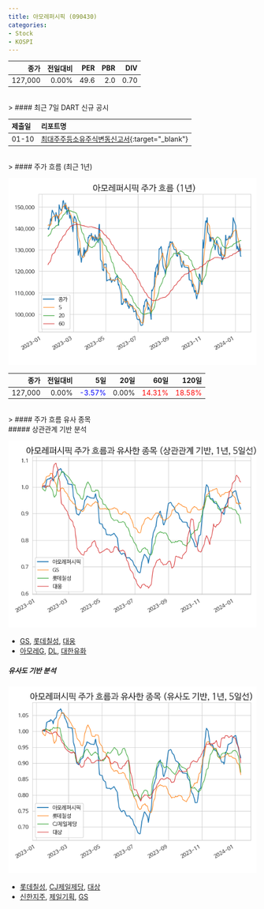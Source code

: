 ```yaml
---
title: 아모레퍼시픽 (090430)
categories:
- Stock
- KOSPI
---
```


|종가|전일대비|PER|PBR|DIV|
|---:|-------:|--:|--:|--:|
|127,000|0.00%|49.6|2.0|0.70|

<!-- more -->

<br>
> #### 최근 7일 DART 신규 공시


|제출일|리포트명|
|:-----|:-------|
|01-10|[최대주주등소유주식변동신고서](https://dart.fss.or.kr/dsaf001/main.do?rcpNo=20240110800249){:target="_blank"}|

<br>
> #### 주가 흐름 (최근 1년)

![090430](/assets/images/stock/090430.png)

|종가|전일대비|5일|20일|60일|120일|
|---:|-------:|--:|---:|---:|----:|
|127,000|0.00%|<span style="color: blue">-3.57%</span>|0.00%|<span style="color: red">14.31%</span>|<span style="color: red">18.58%</span>|

<br>
> #### 주가 흐름 유사 종목
<br>
##### 상관관계 기반 분석

![090430](/assets/images/stock/090430_corr.png)
- [GS](/078930/), [롯데칠성](/005300/), [대웅](/003090/)
- [아모레G](/002790/), [DL](/000210/), [대한유화](/006650/)

##### 유사도 기반 분석

![090430](/assets/images/stock/090430_sim.png)
- [롯데칠성](/005300/), [CJ제일제당](/097950/), [대상](/001680/)
- [신한지주](/055550/), [제일기획](/030000/), [GS](/078930/)